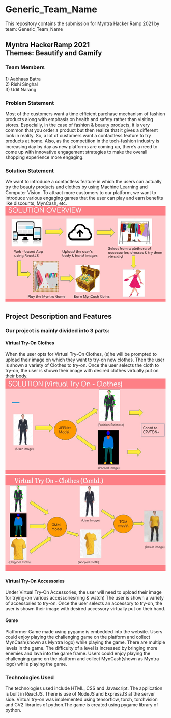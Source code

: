 <h1> Generic_Team_Name</h1>
 This repository contains the submission for Myntra Hacker Ramp 2021 by team: Generic_Team_Name

<h2> Myntra HackerRamp 2021 <br>Themes: Beautify and Gamify</h2>
<h3>Team Members</h3>
<p>
1) Aabhaas Batra<br>
2) Rishi Singhal<br>
3) Udit Narang<br>
</p>

<h3>Problem Statement</h3>
<p>
Most of the customers want a time efficient purchase mechanism of fashion products along with emphasis on health and safety rather than visiting stores. Especially, in the case of fashion & beauty products, it is very common that you order a product but then realize that it gives a different look in reality. So, a lot of customers want a contactless feature to try products at home.  Also,  as the competition  in the tech-fashion industry is  increasing day by day as new platforms are coming up, there’s a need to come up with innovative engagement strategies to make the overall shopping experience more engaging.
</p>

<h3>Solution Statement</h3>
<p>
We want to introduce a contactless feature in which the users can actually try the beauty products and clothes by using Machine Learning and Computer Vision. To attract more customers to our platform, we want to introduce various engaging games that the user can play and earn benefits like discounts, MynCash, etc.
<img src="Round2/Images_ReadMe/image%20(5).jpeg" width="1200" height="300"> 
</p>

<h2>Project Description and Features</h2>
<!-- ![image](https://user-images.githubusercontent.com/55682564/140661190-a2b3b6dd-79f6-4350-b0f4-117778eb1db8.png) -->

<h3>Our project is mainly divided into 3 parts:</h4>
<h4>Virtual Try-On Clothes</h4>
<p>
 When the user opts for Virtual Try-On Clothes, (s)he will be prompted to upload their image on which they want to try-on new clothes. Then the user is shown a variety of Clothes to try-on. Once the user selects the cloth to try-on, the user is shown their image with desired clothes virtually put on their body.  
<img src="Round2/Images_ReadMe/image%20(2).jpeg" width="1200" height="300">
<img src="Round2/Images_ReadMe/image%20(3).jpeg" width="1200" height="300">
</p>
<h4>Virtual Try-On Accessories</h4>
<p>
 Under Virtual Try-On Accessories, the user will need to upload their image for trying-on various accessories(ring & watch) The user is shown a variety of accessories to try-on. Once the user selects an accessory to try-on, the user is shown their image with desired accessory virtually put on their hand.  
</p>
<h4>Game</h4>
<p>
Platformer Game made using pygame is embedded into the website.
Users could enjoy playing the challenging game on the platform and collect MynCash(shown as Myntra logo) while playing the game. There are multiple levels in the game. The difficulty of a level is increased by bringing more enemies and lava into the game frame. Users could enjoy playing the challenging game on the platform and collect MynCash(shown as Myntra logo) while playing the game.
</p>
<h3>Technologies Used</h3>
<p>
The technologies used include HTML, CSS and Javascript. The application is built in ReactJS. There is use of NodeJS and ExpressJS at the server side. Virtual try-on was implemented using tensorflow, torch, torchvision and CV2 libraries of python.The game is created using pygame library of python. 
</p>
